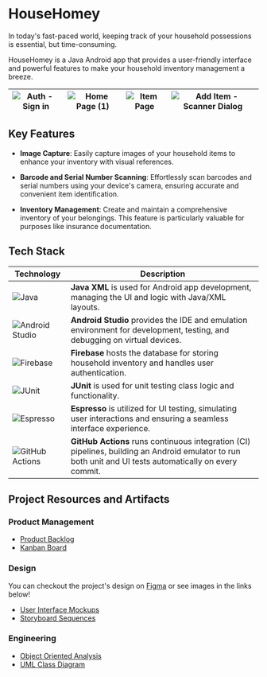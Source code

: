 # HouseHomey

In today's fast-paced world, keeping track of your household possessions is essential, but time-consuming.

HouseHomey is a Java Android app that provides a user-friendly interface and powerful features to make your household inventory management a breeze.


|![Auth - Sign in](https://github.com/user-attachments/assets/a15544b2-7f53-4496-a481-3576ba597aef) |![Home Page (1)](https://github.com/user-attachments/assets/f9124d61-d724-410b-9565-bc96f01aff25) | ![Item Page](https://github.com/user-attachments/assets/5f9207c4-65af-40a1-be03-3b7e021de3bc) | ![Add Item - Scanner Dialog](https://github.com/user-attachments/assets/b87fd1cf-a1a4-4c14-bdd0-702df9671dd1)|
|-|-|-|-|

## Key Features

- **Image Capture**: Easily capture images of your household items to enhance your inventory with visual references.

- **Barcode and Serial Number Scanning**: Effortlessly scan barcodes and serial numbers using your device's camera, ensuring accurate and convenient item identification.

- **Inventory Management**: Create and maintain a comprehensive inventory of your belongings. This feature is particularly valuable for purposes like insurance documentation.

## Tech Stack

| **Technology** | **Description** |
|----------------|-----------------|
| ![Java](https://img.shields.io/badge/Java-FFA518?style=for-the-badge&logo=java&logoColor=white) | **Java XML** is used for Android app development, managing the UI and logic with Java/XML layouts. |
| ![Android Studio](https://img.shields.io/badge/Android%20Studio-3DDC84?style=for-the-badge&logo=android-studio&logoColor=white) | **Android Studio** provides the IDE and emulation environment for development, testing, and debugging on virtual devices. |
| ![Firebase](https://img.shields.io/badge/Firebase-FFCA28?style=for-the-badge&logo=firebase&logoColor=black) | **Firebase** hosts the database for storing household inventory and handles user authentication. |
| ![JUnit](https://img.shields.io/badge/JUnit-25A162?style=for-the-badge&logo=junit5&logoColor=white) | **JUnit** is used for unit testing class logic and functionality. |
| ![Espresso](https://img.shields.io/badge/Espresso-3DDC84?style=for-the-badge&logo=android&logoColor=white) | **Espresso** is utilized for UI testing, simulating user interactions and ensuring a seamless interface experience. |
| ![GitHub Actions](https://img.shields.io/badge/Actions-000000?style=for-the-badge&logo=github&logoColor=white) | **GitHub Actions** runs continuous integration (CI) pipelines, building an Android emulator to run both unit and UI tests automatically on every commit. |

## Project Resources and Artifacts

### Product Management
- [Product Backlog](https://github.com/CMPUT301F23T08/HouseHomey/issues?q=is%3Aissue+is%3Aclosed)
- [Kanban Board](https://github.com/orgs/CMPUT301F23T08/projects/1)

### Design
You can checkout the project's design on [Figma](https://www.figma.com/design/OVZzwhaGEa0vEM59Mt7Q3B/HouseHomey-(w%2F-Material-Design)?node-id=802-8233&t=QR99oIMnU32RvNB7-1) or see images in the links below!
- [User Interface Mockups](https://github.com/CMPUT301F23T08/HouseHomey/wiki/User-Interface-Mockups)
- [Storyboard Sequences](https://github.com/CMPUT301F23T08/HouseHomey/wiki/Storyboard-Sequences)

### Engineering
- [Object Oriented Analysis](https://github.com/CMPUT301F23T08/HouseHomey/wiki/Object-Oriented-Analysis)
- [UML Class Diagram](https://github.com/CMPUT301F23T08/HouseHomey/wiki/UML-Class-Diagram)
